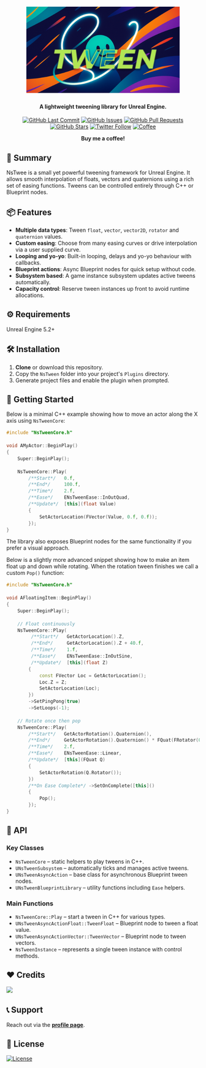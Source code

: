 <!-- GH_ONLY_START -->
<h1 align="center">
  <br>
  <a href="https://github.com/mykaadev/NsTween">
    <img src="https://github.com/mykaadev/NsTween/blob/cc9e0b441a9305994196757e401b1465734f7954/Resources/Banner.png" alt="NsTween" width="400">
  </a>
</h1>

<h4 align="center">A lightweight tweening library for Unreal Engine.</h4>

<div align="center">
    <a href="https://github.com/mykaadev/NsTween/commits/main"><img src="https://img.shields.io/github/last-commit/mykaadev/NsTween?style=plastic&logo=github&logoColor=white" alt="GitHub Last Commit"></a>
    <a href="https://github.com/mykaadev/NsTween/issues"><img src="https://img.shields.io/github/issues-raw/mykaadev/NsTween?style=plastic&logo=github&logoColor=white" alt="GitHub Issues"></a>
    <a href="https://github.com/mykaadev/NsTween/pulls"><img src="https://img.shields.io/github/issues-pr-raw/mykaadev/NsTween?style=plastic&logo=github&logoColor=white" alt="GitHub Pull Requests"></a>
    <a href="https://github.com/mykaadev/NsTween"><img src="https://img.shields.io/github/stars/mykaadev/NsTween?style=plastic&logo=github" alt="GitHub Stars"></a>
    <a href="https://twitter.com/mykaadev/"><img src="https://img.shields.io/twitter/follow/mykaadev?style=plastic&logo=x" alt="Twitter Follow"></a>

<p style="display:none;">
  <a href="#-summary">👀 Summary</a> •
  <a href="#-features">📦 Features</a> •
  <a href="#-requirements">⚙️ Requirements</a> •
  <a href="#-installation">🛠️ Installation</a> •
  <a href="#-api">🔧 API</a> •
  <a href="#-credits">❤️ Credits</a> •
  <a href="#-support">📞 Support</a> •
  <a href="#-license">📃 License</a>
</p>
<a href="https://buymeacoffee.com/mykaadev"><img src="https://www.svgrepo.com/show/476855/coffee-to-go.svg" alt="Coffee" width="50px"></a>
<p><b>Buy me a coffee!</b></p>
</div>
<!-- GH_ONLY_END -->

## 👀 Summary
NsTwee is a small yet powerful tweening framework for Unreal Engine. It allows smooth interpolation of floats, vectors and quaternions using a rich set of easing functions. Tweens can be controlled entirely through C++ or Blueprint nodes.

## 📦 Features
- **Multiple data types**: Tween `float`, `vector`, `vector2D`, `rotator` and `quaternion` values.
- **Custom easing**: Choose from many easing curves or drive interpolation via a user supplied curve.
- **Looping and yo-yo**: Built-in looping, delays and yo-yo behaviour with callbacks.
- **Blueprint actions**: Async Blueprint nodes for quick setup without code.
- **Subsystem based**: A game instance subsystem updates active tweens automatically.
- **Capacity control**: Reserve tween instances up front to avoid runtime allocations.

## ⚙️ Requirements
Unreal Engine 5.2+

## 🛠️ Installation
1. **Clone** or download this repository.
2. Copy the `NsTween` folder into your project's `Plugins` directory.
3. Generate project files and enable the plugin when prompted.

## 🚀 Getting Started
Below is a minimal C++ example showing how to move an actor along the X axis using `NsTweenCore`:

```cpp
#include "NsTweenCore.h"

void AMyActor::BeginPlay()
{
    Super::BeginPlay();

    NsTweenCore::Play(
        /**Start*/   0.f,
        /**End*/     100.f,
        /**Time*/    2.f,
        /**Ease*/    ENsTweenEase::InOutQuad,
        /**Update*/  [this](float Value)
        {
            SetActorLocation(FVector(Value, 0.f, 0.f));
        });
}
```

The library also exposes Blueprint nodes for the same functionality if you prefer a visual approach.

Below is a slightly more advanced snippet showing how to make an item float up and down while rotating. When the rotation tween finishes we call a custom `Pop()` function:

```cpp
#include "NsTweenCore.h"

void AFloatingItem::BeginPlay()
{
    Super::BeginPlay();

    // Float continuously
    NsTweenCore::Play(
         /**Start*/   GetActorLocation().Z,
         /**End*/     GetActorLocation().Z + 40.f,
         /**Time*/    1.f,
         /**Ease*/    ENsTweenEase::InOutSine,
         /**Update*/  [this](float Z)
        {
            const FVector Loc = GetActorLocation();
            Loc.Z = Z;
            SetActorLocation(Loc);
        })
        ->SetPingPong(true)
        ->SetLoops(-1);

    // Rotate once then pop
    NsTweenCore::Play(
        /**Start*/   GetActorRotation().Quaternion(),
        /**End*/     GetActorRotation().Quaternion() * FQuat(FRotator(0.f, 360.f, 0.f)),
        /**Time*/    2.f,
        /**Ease*/    ENsTweenEase::Linear,
        /**Update*/  [this](FQuat Q)
        {
            SetActorRotation(Q.Rotator());
        })
        /**On Ease Complete*/ ->SetOnComplete([this]()
        {
            Pop();
        });
}
```

## 🔧 API
### Key Classes
- `NsTweenCore` – static helpers to play tweens in C++.
- `UNsTweenSubsystem` – automatically ticks and manages active tweens.
- `UNsTweenAsyncAction` – base class for asynchronous Blueprint tween nodes.
- `UNsTweenBlueprintLibrary` – utility functions including `Ease` helpers.

### Main Functions
- `NsTweenCore::Play` – start a tween in C++ for various types.
- `UNsTweenAsyncActionFloat::TweenFloat` – Blueprint node to tween a float value.
- `UNsTweenAsyncActionVector::TweenVector` – Blueprint node to tween vectors.
- `NsTweenInstance` – represents a single tween instance with control methods.

<!-- GH_ONLY_START -->
## ❤️ Credits
<a href="https://github.com/mykaadev/NsTween/graphs/contributors"><img src="https://contrib.rocks/image?repo=mykaadev/NsTween"/></a>

## 📞 Support
Reach out via the **[profile page](https://github.com/mykaadev)**.

## 📃 License
[![License](https://img.shields.io/badge/license-MIT-green)](https://www.tldrlegal.com/license/mit-license)
<!-- GH_ONLY_END -->
